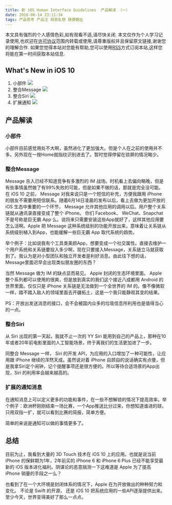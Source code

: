 ```yaml
---
title: 新 iOS Human Interface Guidelines  产品解读 （一）
date: 2016-06-14 23:11:34
tags: 产品思考 产品汪 胡思乱想 随便瞎扯
---
```


本文具有强烈的个人感情色彩,如有观看不适,请尽快关闭. 本文仅作为个人学习记录使用,也欢迎在[许可协议](http://creativecommons.org/licenses/by-nc/4.0/deed.zh_TW)范围内转载或使用,请尊重版权并且保留原文链接,谢谢您的理解合作. 如果您觉得本站对您能有帮助,您可以使用[RSS](http://iiiyu.com/atom.xml)方式订阅本站,这样您将能在第一时间获取本站信息.

<!--more-->

## What's New in iOS 10
1. 小部件
![](https://developer.apple.com/ios/human-interface-guidelines/images/whatsnew_widgets.png)
2. 整合Message
![](https://developer.apple.com/ios/human-interface-guidelines/images/whatsnew_messaging.png)
3. 整合Siri
![](https://developer.apple.com/ios/human-interface-guidelines/images/whatsnew_siri.png)
4. 扩展通知
![](https://developer.apple.com/ios/human-interface-guidelines/images/whatsnew_notifications.png)



## 产品解读

### 小部件

小部件目前感觉用处不大啊，虽然进化了更加强大。但是个人在之前的使用并不多。另外现在一按Home就指纹识别进去了。暂时觉得停留在锁屏的情况略少。

### 整合Message

Message 杀入已经不知道竞争有多激烈的 IM 战场。时机看上去偏向略晚，但是有些事情虽然做了有99%失败的可能，但是如果不做的话，那就是完全没可能。在 iOS 10 之前， Message 对我来说只是一个短信的补充，方便我跟用 iPhone 的朋友不需要用短信联系。随着6月14日凌晨的发布以后，看上去做为更加开放的 iOS 生态中重要的一个环节， Message 允许其他应用的调用以后。用户整个关系链就从通讯录直接变成了整个 iPhone。 你们 Facebook、 WeChat、Snapchat 不是号称是巨无霸 App 么。说将来只需要安装这些App就好了，这样其他应用要怎么活啊。Apple 把 Message 这种系统级别的功能开放出来，意味着让关系链从系统级别植入到App，也能缓解一些巨无霸 App 取代系统的趋势。

举个例子：比如说我有个工具类美颜App，想要变成一个社交属性。直接去维护一个用户系统和关系链要投入多少啊，现在只要接入Message，关系链立马就获取到了。我认为是对小型团队和独立开发者是利好消息。由此往下想的话，Message里面迟早会出现类似朋友圈的东西？

当然 Message 做为 IM 的缺点显而易见。 Apple 封闭的生态环境里面。 Apple 整个系列都可以使用的很爽，但是放到真实的我们这个接近八成都用 Android 的世界里面。仅仅只是 iPhone 关系链是无法做到一个全世界的 IM 的。像不像微软一样，踏不踏入敌人的领域里面去开疆拓土，这是一个我只能静观其变的结果。

PS：开放出发送消息的接口，会不会被国内众多的垃圾信息所利用也是值得当心的一点。

### 整合Siri

从 Siri 出现的第一天起，我就不止一次的 YY Siri 能用到自己的产品上，那种在10年或者20年前电影里面的人工智能场景，终于离我们的生活更加进了一步。

同整合 Message 一样， Siri 的开发 API，为应用的入口增加了一种可能性，让应用跟 iPhone 继续的浑然天成。虽然说对着 iPhone 自顾自的说话确实有点傻，但是我拿Siri定个闹钟，记个提醒事项还是很方便的。所以等待合适场景的App出现，Siri 的利用率会越来越高的。

### 扩展的通知消息

在通知消息上可以定义更多的功能和事件，在一些不想解锁的情况下提高效率。举个例子：欧洲杯刚刚结束一场比赛，一个App推送比分过来，你想知道谁进的球，只用双指一扩，就可以看到比赛的简报，简单方便。

简单的来说是通知可以做的事情更多了。


## 总结

目前为止，我看到大量的 3D Touch 技术在 iOS 10 上的应用。也就是说当前 iPhone 的保鲜期为1年，2年前买的 iPhone 6 和 iPhone 6 Plus 已经不能享受最新的 iOS 版本进化福利。阴谋论的恶意揣测一下这难道是 Apple 为了提高 iPhone 销量的手段之一么？

也看到了在一个大环境是封闭体系的情况下，Apple 在为开放做出的种种努力和变化。 不论是 Swift 的开源， 还是 iOS 10 把系统应用的一些API逐渐提供出来。至少今天，世界变得美好了那么一点点。
